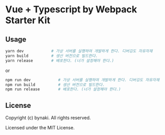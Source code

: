 # Vue + Typescript by Webpack Starter Kit


## Usage

```bash
yarn dev            # 가상 서버를 실행하여 개발하게 한다. 디버깅도 자유자재
yarn build          # 생산 버전으로 빌드한다.
yarn release        # 배포한다. (너가 설정해야 한다.)
```
or
```bash
npm run dev            # 가상 서버를 실행하여 개발하게 한다. 디버깅도 자유자재
npm run build          # 생산 버전으로 빌드한다.
npm run release        # 배포한다. (너가 설정해야 한다.)
```


## License

Copyright (c) bynaki. All rights reserved.

Licensed under the MIT License.